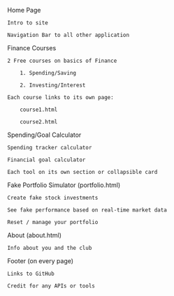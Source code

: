 Home Page

	Intro to site
	
	Navigation Bar to all other application
	
Finance Courses

	2 Free courses on basics of Finance
	
		1. Spending/Saving
		
		2. Investing/Interest
		
	Each course links to its own page:
	
		course1.html
		
		course2.html
		
Spending/Goal Calculator

	Spending tracker calculator
	
	Financial goal calculator
	
	Each tool on its own section or collapsible card
	
Fake Portfolio Simulator (portfolio.html)

	Create fake stock investments
	
	See fake performance based on real-time market data
	
	Reset / manage your portfolio
About (about.html)

	Info about you and the club
 
Footer (on every page)

	Links to GitHub
 
	Credit for any APIs or tools
